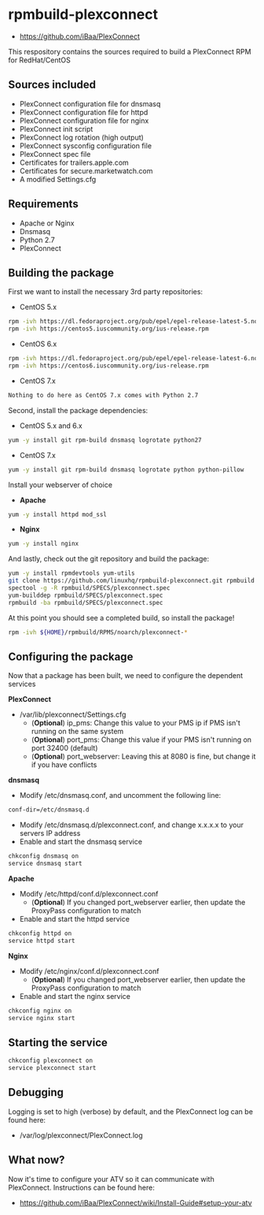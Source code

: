 # rpmbuild-plexconnect

* https://github.com/iBaa/PlexConnect

This respository contains the sources required to build a PlexConnect RPM for RedHat/CentOS

## Sources included

* PlexConnect configuration file for dnsmasq
* PlexConnect configuration file for httpd
* PlexConnect configuration file for nginx
* PlexConnect init script
* PlexConnect log rotation (high output)
* PlexConnect sysconfig configuration file
* PlexConnect spec file
* Certificates for trailers.apple.com 
* Certificates for secure.marketwatch.com
* A modified Settings.cfg

## Requirements

* Apache or Nginx
* Dnsmasq
* Python 2.7
* PlexConnect

## Building the package

First we want to install the necessary 3rd party repositories:

* CentOS 5.x
```sh
rpm -ivh https://dl.fedoraproject.org/pub/epel/epel-release-latest-5.noarch.rpm
rpm -ivh https://centos5.iuscommunity.org/ius-release.rpm
```

* CentOS 6.x
```sh
rpm -ivh https://dl.fedoraproject.org/pub/epel/epel-release-latest-6.noarch.rpm
rpm -ivh https://centos6.iuscommunity.org/ius-release.rpm
```

* CentOS 7.x
```sh
Nothing to do here as CentOS 7.x comes with Python 2.7
```

Second, install the package dependencies: 

* CentOS 5.x and 6.x
```sh
yum -y install git rpm-build dnsmasq logrotate python27
```

* CentOS 7.x
```sh
yum -y install git rpm-build dnsmasq logrotate python python-pillow
```

Install your webserver of choice

* __Apache__
```sh
yum -y install httpd mod_ssl
```
* __Nginx__
```sh
yum -y install nginx
```

And lastly, check out the git repository and build the package:

```sh
yum -y install rpmdevtools yum-utils
git clone https://github.com/linuxhq/rpmbuild-plexconnect.git rpmbuild
spectool -g -R rpmbuild/SPECS/plexconnect.spec
yum-builddep rpmbuild/SPECS/plexconnect.spec
rpmbuild -ba rpmbuild/SPECS/plexconnect.spec
```

At this point you should see a completed build, so install the package!

```sh
rpm -ivh ${HOME}/rpmbuild/RPMS/noarch/plexconnect-*
```

## Configuring the package

Now that a package has been built, we need to configure the dependent services

__PlexConnect__

* /var/lib/plexconnect/Settings.cfg 
  * (__Optional__) ip_pms: Change this value to your PMS ip if PMS isn't running on the same system
  * (__Optional__) port_pms: Change this value if your PMS isn't running on port 32400 (default)
  * (__Optional__) port_webserver: Leaving this at 8080 is fine, but change it if you have conflicts

__dnsmasq__

* Modify /etc/dnsmasq.conf, and uncomment the following line:
```sh
conf-dir=/etc/dnsmasq.d
```
* Modify /etc/dnsmasq.d/plexconnect.conf, and change x.x.x.x to your servers IP address
* Enable and start the dnsmasq service
```sh
chkconfig dnsmasq on
service dnsmasq start
```

__Apache__
* Modify /etc/httpd/conf.d/plexconnect.conf 
  * (__Optional__) If you changed port_webserver earlier, then update the ProxyPass configuration to match
* Enable and start the httpd service
```sh
chkconfig httpd on
service httpd start
```

__Nginx__
* Modify /etc/nginx/conf.d/plexconnect.conf
  * (__Optional__) If you changed port_webserver earlier, then update the ProxyPass configuration to match
* Enable and start the nginx service
```sh
chkconfig nginx on
service nginx start
```

## Starting the service

```sh
chkconfig plexconnect on
service plexconnect start
```

## Debugging

Logging is set to high (verbose) by default, and the PlexConnect log can be found here: 

* /var/log/plexconnect/PlexConnect.log

## What now?

Now it's time to configure your ATV so it can communicate with PlexConnect.  Instructions can be found here:

* https://github.com/iBaa/PlexConnect/wiki/Install-Guide#setup-your-atv
